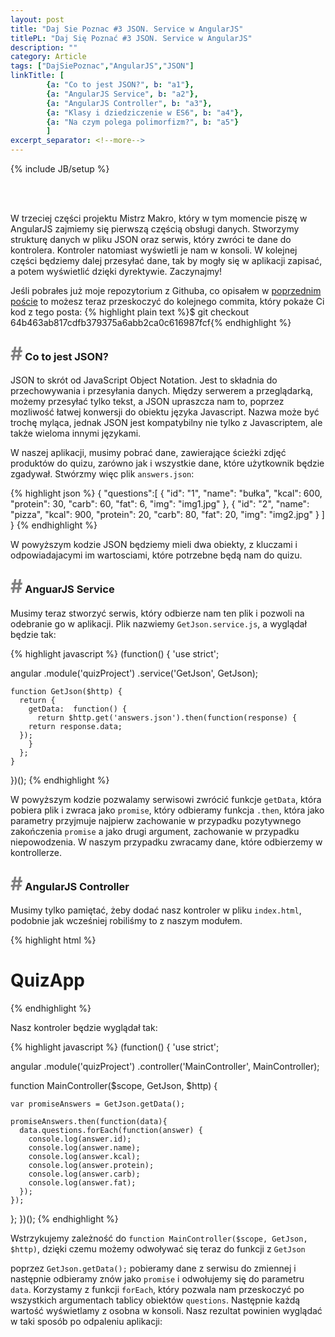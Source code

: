 ```yaml
---
layout: post
title: "Daj Sie Poznac #3 JSON. Service w AngularJS"
titlePL: "Daj Się Poznać #3 JSON. Service w AngularJS"
description: ""
category: Article
tags: ["DajSiePoznac","AngularJS","JSON"]
linkTitle: [ 
		{a: "Co to jest JSON?", b: "a1"},
		{a: "AngularJS Service", b: "a2"},
		{a: "AngularJS Controller", b: "a3"},
		{a: "Klasy i dziedziczenie w ES6", b: "a4"},
		{a: "Na czym polega polimorfizm?", b: "a5"}
		]
excerpt_separator: <!--more-->
---
```

{% include JB/setup %}
<center>	
<img src="{{ site.baseurl }}/assets/img/DSP.png" alt="" style="display: inline-block; padding-right: 20px;">
<img src="{{ site.baseurl }}/assets/img/angular.png" alt="" style="display: inline-block;">
<img src="{{ site.baseurl }}/assets/img/json.png" alt="" style="display: inline-block; padding-left: 20px;">
</center><br>

<p>W trzeciej części projektu Mistrz Makro, który w tym momencie piszę w AngularJS zajmiemy się pierwszą częścią obsługi danych. Stworzymy strukturę danych w pliku JSON oraz serwis, który zwróci te dane do kontrolera. Kontroler natomiast wyświetli je nam w konsoli. W kolejnej części będziemy dalej przesyłać dane, tak by mogły się w aplikacji zapisać, a potem wyświetlić dzięki dyrektywie. Zaczynajmy! </p> <!--more-->

<x>Jeśli pobrałes już moje repozytorium z Githuba, co opisałem w <a href="http://www.idaszak.com/article/2017/03/23/daj-sie-poznac-2-projekt-konkursowy-mistrzmakro">poprzednim poście</a> to możesz teraz przeskoczyć do kolejnego commita, który pokaże Ci kod z tego posta:</x>
{% highlight plain text %}$ git checkout 64b463ab817cdfb379375a6abb2ca0c616987fcf{% endhighlight %}

<h3 id="a1"><span style="color:gray; font-size: 30px;">#</span> Co to jest JSON?</h3>
<p>JSON to skrót od JavaScript Object Notation. Jest to składnia do przechowywania i przesyłania danych. Między serwerem a przeglądarką, możemy przesyłać tylko tekst, a JSON upraszcza nam to, poprzez mozliwość łatwej konwersji do obiektu języka Javascript. Nazwa może być trochę myląca, jednak JSON jest kompatybilny nie tylko z Javascriptem, ale także wieloma innymi językami.</p>

<p>W naszej aplikacji, musimy pobrać dane, zawierające ścieżki zdjęć produktów do quizu, zarówno jak i wszystkie dane, które użytkownik będzie zgadywał. Stwórzmy więc plik <code>answers.json</code>:</p>
{% highlight json %} 
{
"questions":[
		{
		  "id": "1",
		  "name": "bułka",
		  "kcal": 600,
		  "protein": 30,
		  "carb": 60,
		  "fat": 6,
		  "img": "img1.jpg"
		},
		{
		  "id": "2",
		  "name": "pizza",
		  "kcal": 900,
		  "protein": 20,
		  "carb": 80,
		  "fat": 20,
		  "img": "img2.jpg"
		}
	]
}
{% endhighlight %}
<p>W powyższym kodzie JSON będziemy mieli dwa obiekty, z kluczami i odpowiadajacymi im wartosciami, które potrzebne będą nam do quizu.</p>
<h3 id="a2"><span style="color:gray; font-size: 30px;">#</span> AnguarJS Service</h3>

<p>Musimy teraz stworzyć serwis, który odbierze nam ten plik i pozwoli na odebranie go w aplikacji. Plik nazwiemy <code>GetJson.service.js</code>, a wyglądał będzie tak:</p>
{% highlight javascript %} 
(function() {
  'use strict';

  angular
    .module('quizProject')
    .service('GetJson', GetJson);

    function GetJson($http) {
      return {
        getData:  function() {
          return $http.get('answers.json').then(function(response) {
        return response.data;
      });
        }
      };
    }
})();
{% endhighlight %}
<p>W powyższym kodzie pozwalamy serwisowi zwrócić funkcje <code>getData</code>, która pobiera plik i zwraca jako <code>promise</code>, który odbieramy funkcja <code>.then</code>, która jako parametry przyjmuje najpierw zachowanie w przypadku pozytywnego zakończenia <code>promise</code> a jako drugi argument, zachowanie w przypadku niepowodzenia. W naszym przypadku zwracamy dane, które odbierzemy w kontrollerze.</p>
<h3 id="a3"><span style="color:gray; font-size: 30px;">#</span> AngularJS Controller</h3>
<p>Musimy tylko pamiętać, żeby dodać nasz kontroler w pliku <code>index.html</code>, podobnie jak wcześniej robiliśmy to z naszym modułem.</p>
{% highlight html %} 
<body>
  <div class="container" ng-controller="MainController as main">
    <h1 class="title">QuizApp</h1>
    <quiz/>
  </div>
</body>
{% endhighlight %}
<p>Nasz kontroler będzie wyglądał tak:</p>
{% highlight javascript %} 
(function() {
  'use strict';

  angular
    .module('quizProject')
    .controller('MainController', MainController);

  function MainController($scope, GetJson, $http) {

    var promiseAnswers = GetJson.getData();

    promiseAnswers.then(function(data){
      data.questions.forEach(function(answer) {
        console.log(answer.id);
        console.log(answer.name);
        console.log(answer.kcal);
        console.log(answer.protein);
        console.log(answer.carb);
        console.log(answer.fat);
      });
    });
  };
})();
{% endhighlight %}
<p>Wstrzykujemy zależność do <code>function MainController($scope, GetJson, $http)</code>, dzięki czemu możemy odwoływać się teraz do funkcji z <code>GetJson</code></p>
<p>poprzez <code>GetJson.getData();</code> pobieramy dane z serwisu do zmiennej i następnie odbieramy znów jako <code>promise</code> i odwołujemy się do parametru <code>data</code>. Korzystamy z funkcji <code>forEach</code>, który pozwala nam przeskoczyć po wszystkich argumentach tablicy obiektów <code>questions</code>. Następnie każdą wartość wyświetlamy z osobna w konsoli. Nasz rezultat powinien wyglądać w taki sposób po odpaleniu aplikacji:</p>
<center><img src="{{ site.baseurl }}/assets/img/DSP3_1.png" alt="" style="display: inline-block;"></center>